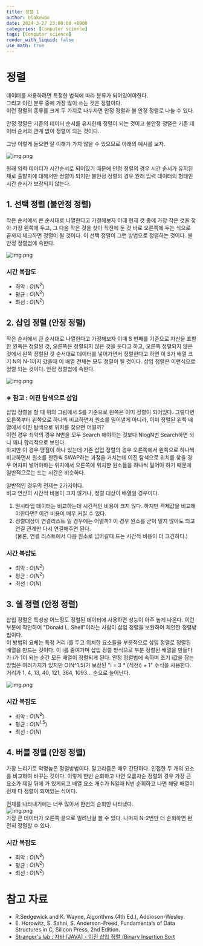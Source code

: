 ```yaml
---
title: 정렬 1
author: blakewoo
date: 2024-3-27 23:00:00 +0900
categories: [Computer science]
tags: [Computer science]
render_with_liquid: false
use_math: true
---
```



# 정렬
데이터를 사용하려면 특정한 법칙에 따라 분류가 되어있어야한다.   
그리고 이런 분류 중에 가장 많이 쓰는 것은 정렬이다.   
이런 정렬의 종류를 크게 두 가지로 나누자면 안정 정렬과 불 안정 정렬로 나눌 수 있다.

안정 정렬은 기존의 데이터 순서를 유지한채 정렬이 되는 것이고
불안정 정렬은 기존 데이터 순서와 관계 없이 정렬이 되는 것이다.

그냥 이렇게 들으면 잘 이해가 가지 않을 수 있으므로 아래의 예시를 보자.

![img.png](/assets/blog/cs/sort/stable_unstable_sort_img.png)

원래 입력 데이터가 시간순서로 되어있기 때문에 안정 정렬의 경우 시간 순서가 유지된채로 출발지에 대해서만 정렬이
되지만 불안정 정렬의 경우 원래 입력 데이터의 형태인 시간 순서가 보장되지 않는다.

## 1. 선택 정렬 (불안정 정렬)
작은 순서에서 큰 순서대로 나열한다고 가정해보자 이때 현재 것 중에 가장 작은 것을 찾아
가장 왼쪽에 두고, 그 다음 작은 것을 찾아 직전에 둔 것 바로 오른쪽에 두는 식으로 끝까지 체크하면
정렬이 될 것이다. 이 선택 정렬이 그런 방법으로 정렬하는 것이다. 불안정 정렬법에 속한다.

![img.png](/assets/blog/cs/sort/selection_sort_img.png)

### 시간 복잡도
- 최악 : $O(N^{2})$
- 평균 : $O(N^{2})$
- 최선 : $O(N^{2})$


## 2. 삽입 정렬 (안정 정렬)
작은 순서에서 큰 순서대로 나열한다고 가정해보자 이때 S 번째를 기준으로
자신을 포함한 왼쪽은 정렬된 것, 오른쪽은 정렬되지 않은 것을 둔다고 하고, 오른쪽 정렬되지 않은 것에서
왼쪽 정렬된 것 순서대로 데이터를 넣어가면서 정렬한다고 하면 이 S가 배열 크기 N의 N-1까지 갔을때
이 배열 전체는 모두 정렬이 될 것이다. 삽입 정렬은 이런식으로 정렬 되는 것이다. 안정 정렬법에 속한다.

![img.png](/assets/blog/cs/sort/insertion_sort_img.png)

### ※ 참고 : 이진 탐색으로 삽입
삽입 정렬을 할 때 위의 그림에서 S를 기준으로 왼쪽은 이미 정렬이 되어있다.
그렇다면 오른쪽부터 왼쪽으로 하나씩 비교하면서 원소를 밀어낼게 아니라, 이미 정렬된 왼쪽 배열에서
이진 탐색으로 위치를 찾으면 어떨까?    
이런 경우 최악의 경우 N번을 모두 Search 해야하는 것보다 NlogN번 Search하면 되니 꽤나 합리적으로 보인다.   
하지만 이 경우 맹점이 하나 있는데 기존 삽입 정렬의 경우 오른쪽에서 왼쪽으로 하나씩 비교하면서 원소를 한칸씩 SWAP하는 과정을 거치는데
이진 탐색으로 위치를 찾을 경우 어차피 넣어야하는 위치에서 오른쪽에 위치한 원소들을 하나씩 밀어야 하기 때문에 일반적으로는 드는 시간은 비슷하다.

일반적인 경우의 전제는 2가지이다.   
비교 연산의 시간적 비용이 크지 않거나, 정렬 대상이 배열일 경우이다.   
1. 원시타입 데이터는 비교하는데 시간적인 비용이 크지 않다. 하지만 객체값을 비교해야한다면? 이건 비용이 매우 커질 수 있다.   
2. 정렬대상이 연결리스트 일 경우에는 어떨까? 이 경우 원소를 굳이 밀지 않아도 되고 연결 관계만 다시 연결해주면 된다.   
   (물론, 연결 리스트에서 다음 원소로 넘어갈때 드는 시간적 비용이 더 크긴하다.)


### 시간 복잡도
- 최악 : $O(N^{2})$
- 평균 : $O(N^{2})$
- 최선 : $O(N)$



## 3. 쉘 정렬 (안정 정렬)
삽입 정렬은 특성상 어느정도 정렬된 데이터에 사용하면 성능이 아주 높게 나온다. 이런 부분에 착안하여
"Donald L. Shell"이라는 사람이 삽입 정렬을 보완하여 제안한 정렬방법이다.   
이 방법의 요체는 특정 거리 i를 두고 위치한 요소들을 부분적으로 삽입 정렬로 정렬된 배열을 만드는 것이다.
이 i를 줄여가며 삽입 정렬 방식으로 부분 정렬된 배열을 만들다가 i가 1이 되는 순간 모든 배열이 정렬되게 된다.
안정 정렬법에 속하며 초기 i값을 잡는 방법은 여러가지가 있지만 O(N^1.5)가 보장된 "i = 3 * (직전i) + 1" 수식을
사용한다. 거리가 1, 4, 13, 40, 121, 364, 1093... 순으로 늘어난다.   

![img.png](/assets/blog/cs/sort/shell_sort_img.png)   

### 시간 복잡도
- 최악 : $O(N^{2})$
- 평균 : $O(N^{1.5})$
- 최선 : $O(N)$

## 4. 버블 정렬 (안정 정렬)
가장 느리기로 악명높은 정렬방법이다.
알고리즘은 매우 간단하다. 인접한 두 개의 요소를 비교하여 바꾸는 것이다.
이렇게 한번 순회하고 나면 오름차순 정렬의 경우 가장 큰 요소가 제일 뒤에 가 있게되고
배열 요소 개수가 N일때 N번 순회하고 나면 해당 배열이 전체 다 정렬이 되어있는 식이다.

전체를 나타내기에는 너무 많아서 한번의 순회만 나타냈다.   
![img.png](/assets/blog/cs/sort/buble_sort_img.png)   
가장 큰 데이터가 오른쪽 끝으로 밀려난걸 볼 수 있다.
나머지 N-2번만 더 순회하면 완전히 정렬할 수 있다.

### 시간 복잡도
- 최악 : $O(N^{2})$
- 평균 : $O(N^{2})$
- 최선 : $O(N^{2})$

# 참고 자료
- R.Sedgewick and K. Wayne, Algorithms (4th Ed.), Addioson-Wesley.
- E. Horowitz, S. Sahni, S. Anderson-Freed, Fundamentals of Data
  Structures in C, Silicon Press, 2nd Edition.
- [Stranger's lab : 자바 [JAVA] - 이진 삽입 정렬 (Binary Insertion Sort](https://st-lab.tistory.com/262)  
